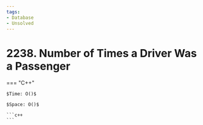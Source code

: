 ```yaml
---
tags:
- Database
- Unsolved
---
```



# 2238. Number of Times a Driver Was a Passenger

=== "C++"

    $Time: O()$

    $Space: O()$

    ```c++
    ```